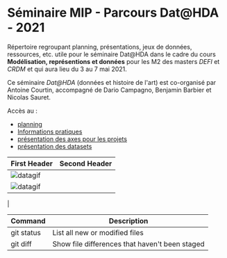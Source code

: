# Séminaire MIP - Parcours Dat@HDA - 2021
Répertoire regroupant planning, présentations, jeux de données, ressources, etc. utile pour le séminaire Dat@HDA dans le cadre du cours **Modélisation, représentions et données** pour les M2 des masters *DEFI* et *CRDM* et  qui aura lieu du 3 au 7 mai 2021.


Ce séminaire *Dat@HDA* (données et histoire de l'art) est co-organisé par Antoine Courtin, accompagné de Dario Campagno, Benjamin Barbier et Nicolas Sauret.

Accès au :
* [planning](/planning.md)
* [Informations pratiques](/infopratiques.md)
* [présentation des axes pour les projets](/projets.md)
* [présentation des datasets](/datasets/presentation.md)

| First Header  | Second Header |
| ------------- | ------------- |
| ![datagif](https://media0.giphy.com/media/3osxYc2axjCJNsCXyE/giphy.gif)
 | ![datagif](https://media1.giphy.com/media/1dMhBj4X5uLVksrQCo/giphy.gif)
  |


| Command | Description |
| --- | --- |
| git status | List all new or modified files |
| git diff | Show file differences that haven't been staged |
